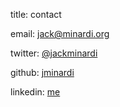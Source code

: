 title: contact

email: jack@minardi.org

twitter: [@jackminardi](http://www.twitter.com/jackminardi)

github: [jminardi](http://github.com/jminardi)

linkedin: [me](http://www.linkedin.com/in/jackminardi)
